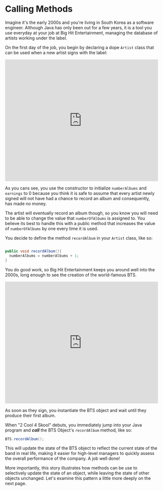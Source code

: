 Calling Methods
======================

Imagine it's the early 2000s and you're living in South Korea as a software engineer. Although Java has only been out for a few years, it is a tool you use everyday at your job at Big Hit Entertainment, managing the database of artists working under the label.

On the first day of the job, you begin by declaring a dope `Artist` class that can be used when a new artist signs with the label:

<iframe height="400px" width="100%" src="https://repl.it/@SoniaSpindt1/62Example1?lite=true" scrolling="no" frameborder="no" allowtransparency="true" allowfullscreen="true" sandbox="allow-forms allow-pointer-lock allow-popups allow-same-origin allow-scripts allow-modals"></iframe>

As you cans see, you use the constructor to initialize `numberAlbums` and `earnings` to 0 because you think it is safe to assume that every artist newly signed will not have had a chance to record an album and consequently, has made no money.

The artist will eventually record an album though, so you know you will need to be able to change the value that `numberOfAlbums` is assigned to. You believe its best to handle this with a public method that increases the value of `numberOfAlbums` by one every time it is used.

You decide to define the method `recordAlbum` in your `Artist` class, like so:

```Java

public void recordAlbum(){
  numberAlbums = numberAlbums + 1;
}  
```

You do good work, so Big Hit Entertainment keeps you around well into the 2000s, long enough to see the creation of the world-famous BTS.

<iframe height="400px" width="100%" src="https://repl.it/@SoniaSpindt1/62Example2?lite=true" scrolling="no" frameborder="no" allowtransparency="true" allowfullscreen="true" sandbox="allow-forms allow-pointer-lock allow-popups allow-same-origin allow-scripts allow-modals"></iframe>

As soon as they sign, you instantiate the BTS object and wait until they produce their first album.

When "2 Cool 4 Skool" debuts, you immediately jump into your Java program and ***call*** the BTS Object's `recordAlbum` method, like so:

```Java
BTS.recordAlbum();
```

This will update the state of the BTS object to reflect the current state of the band in real life, making it easier for high-level managers to quickly assess the overall performance of the company. A job well done!

More importantly, this story illustrates how methods can be use to selectively update the state of an object, while leaving the state of other objects unchanged. Let's examine this pattern a little more deeply on the next page.
